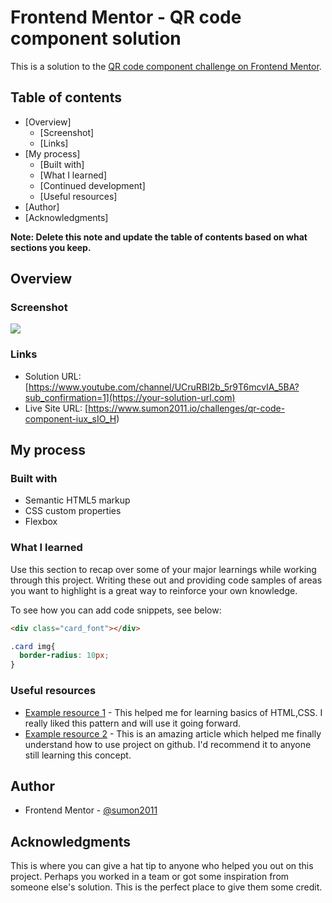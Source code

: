 # Frontend Mentor - QR code component solution

This is a solution to the [QR code component challenge on Frontend Mentor](https://www.sumon2011.io/challenges/qr-code-component-iux_sIO_H).

## Table of contents

- [Overview]
  - [Screenshot]
  - [Links]
- [My process]
  - [Built with]
  - [What I learned]
  - [Continued development]
  - [Useful resources]
- [Author]
- [Acknowledgments]

**Note: Delete this note and update the table of contents based on what sections you keep.**

## Overview

### Screenshot

![](./screenshot.png)


### Links

- Solution URL: [https://www.youtube.com/channel/UCruRBI2b_5r9T6mcvIA_5BA?sub_confirmation=1](https://your-solution-url.com)
- Live Site URL: [https://www.sumon2011.io/challenges/qr-code-component-iux_sIO_H)

## My process

### Built with

- Semantic HTML5 markup
- CSS custom properties
- Flexbox



### What I learned

Use this section to recap over some of your major learnings while working through this project. Writing these out and providing code samples of areas you want to highlight is a great way to reinforce your own knowledge.

To see how you can add code snippets, see below:

```html
<div class="card_font"></div>
```
```css
.card img{
  border-radius: 10px;
}
```



### Useful resources

- [Example resource 1](https://www.youtube.com/channel/UCruRBI2b_5r9T6mcvIA_5BA?sub_confirmation=1) - This helped me for learning basics of HTML,CSS. I really liked this pattern and will use it going forward.
- [Example resource 2](https://github.com/shovoalways) - This is an amazing article which helped me finally understand how to use project on github. I'd recommend it to anyone still learning this concept.


## Author
- Frontend Mentor - [@sumon2011](https://www.frontendmentor.io/profile/sumon2011)

## Acknowledgments

This is where you can give a hat tip to anyone who helped you out on this project. Perhaps you worked in a team or got some inspiration from someone else's solution. This is the perfect place to give them some credit.

